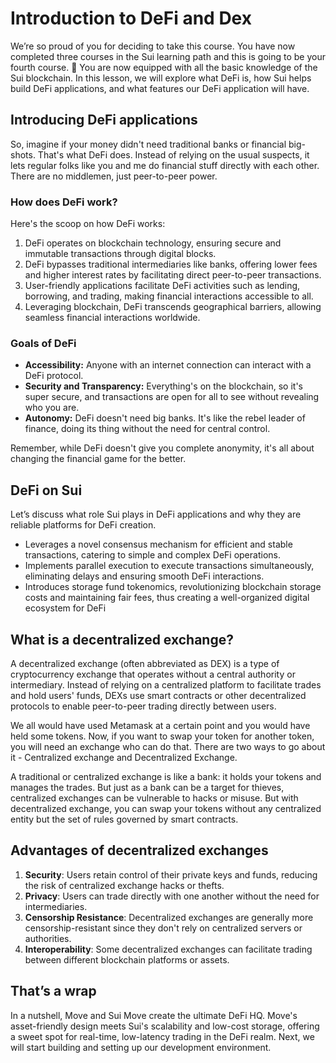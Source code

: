 # Introduction to DeFi and Dex

We’re so proud of you for deciding to take this course. You have now completed three courses in the Sui learning path and this is going to be your fourth course. 🎊 You are now equipped with all the basic knowledge of the Sui blockchain. In this lesson, we will explore what DeFi is, how Sui helps build DeFi applications, and what features our DeFi application will have.

## Introducing DeFi applications

So, imagine if your money didn't need traditional banks or financial big-shots. That's what DeFi does. Instead of relying on the usual suspects, it lets regular folks like you and me do financial stuff directly with each other. There are no middlemen, just peer-to-peer power.

### How does DeFi work?

Here's the scoop on how DeFi works:

1. DeFi operates on blockchain technology, ensuring secure and immutable transactions through digital blocks.
2. DeFi bypasses traditional intermediaries like banks, offering lower fees and higher interest rates by facilitating direct peer-to-peer transactions.
3. User-friendly applications facilitate DeFi activities such as lending, borrowing, and trading, making financial interactions accessible to all.
4. Leveraging blockchain, DeFi transcends geographical barriers, allowing seamless financial interactions worldwide.

### **Goals of DeFi**

- **Accessibility:** Anyone with an internet connection can interact with a DeFi protocol.
- **Security and Transparency:** Everything's on the blockchain, so it's super secure, and transactions are open for all to see without revealing who you are.
- **Autonomy:** DeFi doesn't need big banks. It's like the rebel leader of finance, doing its thing without the need for central control.

Remember, while DeFi doesn't give you complete anonymity, it's all about changing the financial game for the better.

## DeFi on Sui

Let’s discuss what role Sui plays in DeFi applications and why they are reliable platforms for DeFi creation. 

- Leverages a novel consensus mechanism for efficient and stable transactions, catering to simple and complex DeFi operations.
- Implements parallel execution to execute transactions simultaneously, eliminating delays and ensuring smooth DeFi interactions.
- Introduces storage fund tokenomics, revolutionizing blockchain storage costs and maintaining fair fees, thus creating a well-organized digital ecosystem for DeFi

## What is a decentralized exchange?

A decentralized exchange (often abbreviated as DEX) is a type of cryptocurrency exchange that operates without a central authority or intermediary. Instead of relying on a centralized platform to facilitate trades and hold users' funds, DEXs use smart contracts or other decentralized protocols to enable peer-to-peer trading directly between users.

We all would have used Metamask at a certain point and you would have held some tokens. Now, if you want to swap your token for another token, you will need an exchange who can do that. There are two ways to go about it - Centralized exchange and Decentralized Exchange. 

A traditional or centralized exchange is like a bank: it holds your tokens and manages the trades. But just as a bank can be a target for thieves, centralized exchanges can be vulnerable to hacks or misuse. But with decentralized exchange, you can swap your tokens without any centralized entity but the set of rules governed by smart contracts. 

## Advantages of decentralized exchanges

1. **Security**: Users retain control of their private keys and funds, reducing the risk of centralized exchange hacks or thefts.
2. **Privacy**: Users can trade directly with one another without the need for intermediaries.
3. **Censorship Resistance**: Decentralized exchanges are generally more censorship-resistant since they don't rely on centralized servers or authorities.
4. **Interoperability**: Some decentralized exchanges can facilitate trading between different blockchain platforms or assets.

## That’s a wrap

In a nutshell, Move and Sui Move create the ultimate DeFi HQ. Move's asset-friendly design meets Sui's scalability and low-cost storage, offering a sweet spot for real-time, low-latency trading in the DeFi realm. Next, we will start building and setting up our development environment.